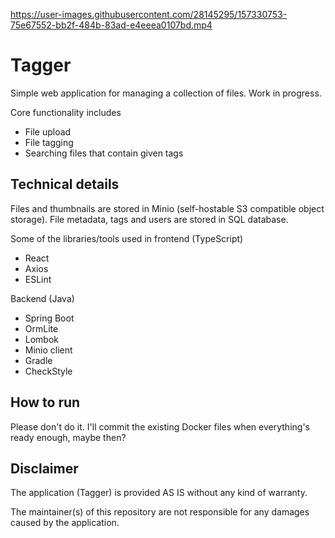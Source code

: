 

https://user-images.githubusercontent.com/28145295/157330753-75e67552-bb2f-484b-83ad-e4eeea0107bd.mp4


# Tagger
Simple web application for managing a collection of files. Work in progress.

Core functionality includes
* File upload
* File tagging
* Searching files that contain given tags

## Technical details

Files and thumbnails are stored in Minio (self-hostable S3 compatible object storage). File metadata, tags and users are stored in SQL database.

Some of the libraries/tools used in frontend (TypeScript)
* React
* Axios
* ESLint

Backend (Java)
* Spring Boot
* OrmLite
* Lombok
* Minio client
* Gradle
* CheckStyle

## How to run
Please don't do it. I'll commit the existing Docker files when everything's ready enough, maybe then?

## Disclaimer
The application (Tagger) is provided AS IS without any kind of warranty.

The maintainer(s) of this repository are not responsible for any damages caused by the application. 
